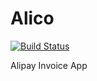 # Alico
[![Build Status][travis-badge]][travis-badge-url]

Alipay Invoice App


[travis-badge]: https://travis-ci.org/heyook/alico.svg
[travis-badge-url]:
https://travis-ci.org/heyook/alico
